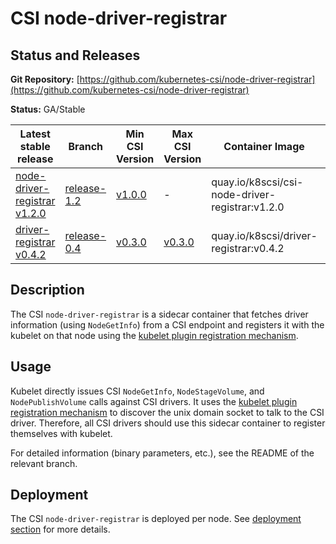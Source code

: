 # CSI node-driver-registrar

## Status and Releases

**Git Repository:** [https://github.com/kubernetes-csi/node-driver-registrar](https://github.com/kubernetes-csi/node-driver-registrar)

**Status:** GA/Stable

Latest stable release | Branch | Min CSI Version | Max CSI Version | Container Image | Min k8s Version | Max k8s version
--|--|--|--|--|--|--
[node-driver-registrar v1.2.0](https://github.com/kubernetes-csi/node-driver-registrar/releases/tag/v1.2.0) | [release-1.2](https://github.com/kubernetes-csi/node-driver-registrar/tree/release-1.2) | [v1.0.0](https://github.com/container-storage-interface/spec/releases/tag/v1.0.0) | - | quay.io/k8scsi/csi-node-driver-registrar:v1.2.0 | v1.13 | -
[driver-registrar v0.4.2](https://github.com/kubernetes-csi/driver-registrar/releases/tag/v0.4.2) | [release-0.4](https://github.com/kubernetes-csi/driver-registrar/tree/release-0.4) | [v0.3.0](https://github.com/container-storage-interface/spec/releases/tag/v0.3.0) | [v0.3.0](https://github.com/container-storage-interface/spec/releases/tag/v0.3.0) | quay.io/k8scsi/driver-registrar:v0.4.2 | v1.10 | v1.16

## Description

The CSI `node-driver-registrar` is a sidecar container that fetches driver information (using `NodeGetInfo`) from a CSI endpoint and registers it with the kubelet on that node using the [kubelet plugin registration mechanism](https://kubernetes.io/docs/concepts/extend-kubernetes/compute-storage-net/device-plugins/#device-plugin-registration).

## Usage

Kubelet directly issues CSI `NodeGetInfo`, `NodeStageVolume`, and `NodePublishVolume` calls against CSI drivers. It uses the [kubelet plugin registration mechanism](https://kubernetes.io/docs/concepts/extend-kubernetes/compute-storage-net/device-plugins/#device-plugin-registration) to discover the unix domain socket to talk to the CSI driver. Therefore, all CSI drivers should use this sidecar container to register themselves with kubelet.

For detailed information (binary parameters, etc.), see the README of the relevant branch.

## Deployment

The CSI `node-driver-registrar` is deployed per node. See [deployment section](deploying.md) for more details.
